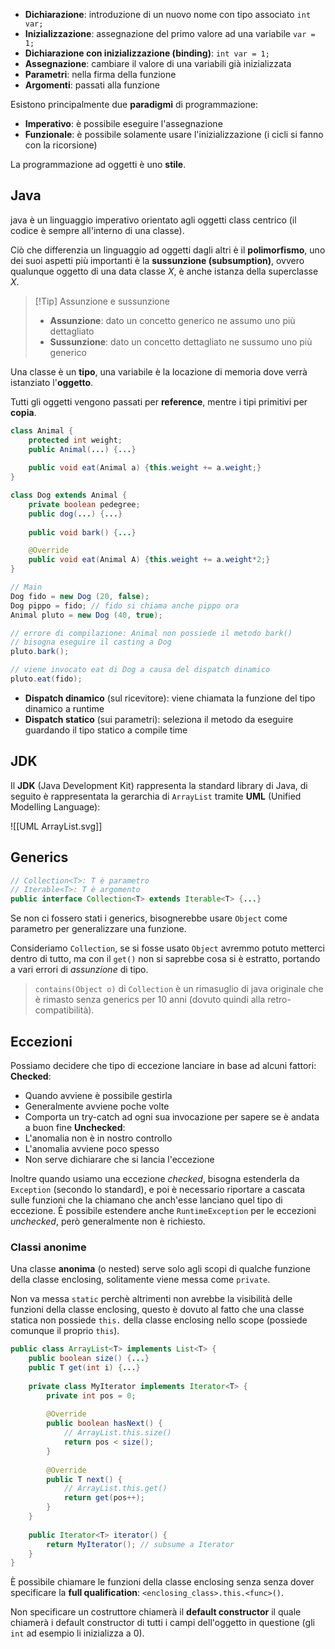 - **Dichiarazione**: introduzione di un nuovo nome con tipo associato
	`int var;`
- **Inizializzazione**: assegnazione del primo valore ad una variabile
	`var = 1;`
- **Dichiarazione con inizializzazione (binding)**: `int var = 1;`
- **Assegnazione**: cambiare il valore di una variabili già inizializzata
- **Parametri**: nella firma della funzione
- **Argomenti**: passati alla funzione

Esistono principalmente due **paradigmi** di programmazione:
- **Imperativo**: è possibile eseguire l'assegnazione
- **Funzionale**: è possibile solamente usare l'inizializzazione (i cicli si fanno con la ricorsione)

La programmazione ad oggetti è uno **stile**.
## Java
java è un linguaggio imperativo orientato agli oggetti class centrico (il codice è sempre all'interno di una classe).

Ciò che differenzia un linguaggio ad oggetti dagli altri è il **polimorfismo**, uno dei suoi aspetti più importanti è la **sussunzione (subsumption)**, ovvero qualunque oggetto di una data classe $X$, è anche istanza della superclasse $X$.

>[!Tip] Assunzione e sussunzione
>- **Assunzione**: dato un concetto generico ne assumo uno più dettagliato
>- **Sussunzione**: dato un concetto dettagliato ne sussumo uno più generico

Una classe è un **tipo**, una variabile è la locazione di memoria dove verrà istanziato l'**oggetto**.

Tutti gli oggetti vengono passati per **reference**, mentre i tipi primitivi per **copia**.

```java
class Animal {
	protected int weight;
	public Animal(...) {...}
	
	public void eat(Animal a) {this.weight += a.weight;}
}

class Dog extends Animal {
	private boolean pedegree;
	public dog(...) {...}
	
	public void bark() {...}

	@Override
	public void eat(Animal A) {this.weight += a.weight*2;}
}

// Main
Dog fido = new Dog (20, false);
Dog pippo = fido; // fido si chiama anche pippo ora
Animal pluto = new Dog (40, true);

// errore di compilazione: Animal non possiede il metodo bark()
// bisogna eseguire il casting a Dog
pluto.bark();

// viene invocato eat di Dog a causa del dispatch dinamico
pluto.eat(fido);
```

- **Dispatch dinamico** (sul ricevitore): viene chiamata la funzione del tipo dinamico a runtime
- **Dispatch statico** (sui parametri): seleziona il metodo da eseguire guardando il tipo statico a compile time

## JDK
Il **JDK** (Java Development Kit) rappresenta la standard library di Java, di seguito è rappresentata la gerarchia di `ArrayList` tramite **UML** (Unified Modelling Language):

![[UML ArrayList.svg]]
## Generics
```java
// Collection<T>: T è parametro
// Iterable<T>: T è argomento
public interface Collection<T> extends Iterable<T> {...}
```

Se non ci fossero stati i generics, bisognerebbe usare `Object` come parametro per generalizzare una funzione.

Consideriamo `Collection`, se si fosse usato `Object` avremmo potuto metterci dentro di tutto, ma con il `get()` non si saprebbe cosa si è estratto, portando a vari errori di _assunzione_ di tipo.

>`contains(Object o)` di `Collection` è un rimasuglio di java originale che è rimasto senza generics per 10 anni (dovuto quindi alla retro-compatibilità).

## Eccezioni
Possiamo decidere che tipo di eccezione lanciare in base ad alcuni fattori:
**Checked**:
- Quando avviene è possibile gestirla
- Generalmente avviene poche volte
- Comporta un try-catch ad ogni sua invocazione per sapere se è andata a buon fine
**Unchecked**:
- L'anomalia non è in nostro controllo
- L'anomalia avviene poco spesso
- Non serve dichiarare che si lancia l'eccezione

Inoltre quando usiamo una eccezione _checked_, bisogna estenderla da `Exception` (secondo lo standard), e poi è necessario riportare a cascata sulle funzioni che la chiamano che anch'esse lanciano quel tipo di eccezione.
È possibile estendere anche `RuntimeException` per le eccezioni _unchecked_, però generalmente non è richiesto.

### Classi anonime
Una classe **anonima** (o nested) serve solo agli scopi di qualche funzione della classe enclosing, solitamente viene messa come `private`.

Non va messa `static` perchè altrimenti non avrebbe la visibilità delle funzioni della classe enclosing, questo è dovuto al fatto che una classe statica non possiede `this.` della classe enclosing nello scope (possiede comunque il proprio `this`).

```java
public class ArrayList<T> implements List<T> {
	public boolean size() {...}
	public T get(int i) {...}
	
	private class MyIterator implements Iterator<T> {
		private int pos = 0;
		
		@Override
		public boolean hasNext() {
			// ArrayList.this.size()
			return pos < size();
		}
		
		@Override
		public T next() {
			// ArrayList.this.get()
			return get(pos++);
		}
	}
	
	public Iterator<T> iterator() {
		return MyIterator(); // subsume a Iterator
    }
}
```

È possibile chiamare le funzioni della classe enclosing senza senza dover specificare la **full qualification**: `<enclosing_class>.this.<func>()`.

Non specificare un costruttore chiamerà il **default constructor** il quale chiamerà i default constructor di tutti i campi dell'oggetto in questione (gli `int` ad esempio li inizializza a $0$).
